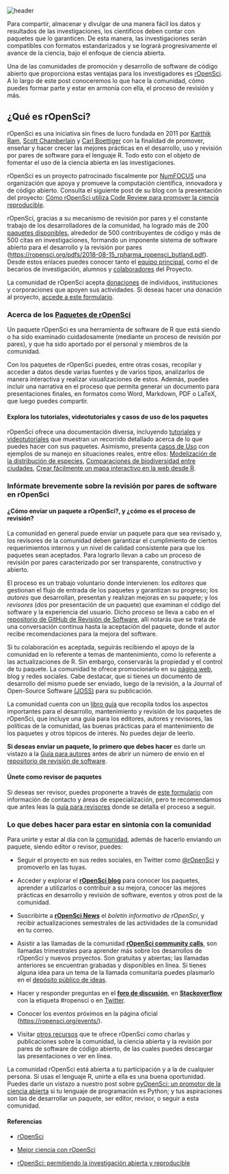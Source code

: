 <!--
.. title: Te contamos sobre la comunidad rOpenSci
.. slug: te-contamos-sobre-la-comunidad-ropensci
.. date: 2020-08-18
.. author: Yurely Camacho
.. tags: r, community, open science
.. category: open science
.. link: 
.. description: 
.. type: text
-->

<!-- Te contamos sobre la comunidad rOpenSci -->
<!-- **Por Yurely Camacho** -->

![header](../../../images/blog/te-contamos-sobre-la-comunidad-ropensci/header.png)

Para compartir, almacenar y divulgar de una manera fácil los datos y
resultados de las investigaciones, los científicos deben contar con
paquetes que lo garanticen. De esta manera, las investigaciones serán
compatibles con formatos estandarizados y se logrará progresivamente el
avance de la ciencia, bajo el enfoque de ciencia abierta.

<!-- TEASER_END -->

Una de las comunidades de promoción y desarrollo de software de código
abierto que proporciona estas ventajas para los investigadores es
[rOpenSci](https://ropensci.org/). A lo largo de este post conoceremos
lo que hace la comunidad, cómo puedes formar parte y estar en armonía
con ella, el proceso de revisión y más.

## ¿Qué es rOpenSci?

rOpenSci es una iniciativa sin fines de lucro fundada en 2011 por
[Karthik Ram](https://karthik.io/), [Scott
Chamberlain](https://ropensci.org/author/scott-chamberlain/) y [Carl
Boettiger](https://www.carlboettiger.info/) con la finalidad de
promover, enseñar y hacer crecer las mejores prácticas en el desarrollo,
uso y revisión por pares de software para el lenguaje R. Todo esto con
el objeto de fomentar el uso de la ciencia abierta en las
investigaciones.

rOpenSci es un proyecto patrocinado fiscalmente por
[NumFOCUS](https://numfocus.org) una organización que apoya y promueve la
computación científica, innovadora y de código abierto. Consulta el siguiente
post de su blog con la presentación del proyecto: [Cómo rOpenSci utiliza Code
Review para promover la ciencia
reproducible](https://numfocus.org/blog/how-ropensci-uses-code-review-to-promote-reproducible-science).

rOpenSci, gracias a su mecanismo de revisión por pares y el constante
trabajo de los desarrolladores de la comunidad, ha logrado más de 200
[paquetes disponibles](https://ropensci.org/packages/), alrededor de 500
contribuyentes de código y más de 500 citas en investigaciones, formando
un imponente sistema de software abierto para el desarrollo y la revisión por pares
(https://ropensci.org/pdfs/2018-08-15_rpharma_ropensci_butland.pdf).
Desde estos enlaces puedes conocer tanto el [equipo principal](https://ropensci.org/about/#team), como el de becarios
de investigación, alumnos y
[colaboradores](https://ropensci.org/about/#collaborators) del Proyecto.

La comunidad de rOpenSci acepta [donaciones](https://ropensci.org/donate/) de
individuos, instituciones y corporaciones que apoyen sus actividades. Si
deseas hacer una donación al proyecto, [accede a este
formulario](https://numfocus.salsalabs.org/donate-to-ropensci/index.html).

### Acerca de los [Paquetes de rOpenSci](https://ropensci.org/packages/)

Un paquete rOpenSci es una herramienta de software de R que está siendo
o ha sido examinado cuidadosamente (mediante un proceso de revisión por
pares), y que ha sido aportado por el personal y miembros de la comunidad.

Con los paquetes de rOpenSci puedes, entre otras cosas, recopilar y acceder a
datos desde varias fuentes y de varios tipos, analizarlos de manera interactiva
y realizar visualizaciones de estos. Además, puedes incluir una narrativa en el proceso que
permita generar un documento para presentaciones finales, en formatos como Word,
Markdown, PDF o LaTeX, que luego puedes compartir.

#### Explora los tutoriales, videotutoriales y casos de uso de los paquetes

rOpenSci ofrece una documentación diversa, incluyendo
[tutoriales](https://ropensci.org/tutorials/) y
[videotutoriales](https://vimeo.com/ropensci) que muestran un recorrido
detallado acerca de lo que puedes hacer con sus paquetes. Asimismo, presenta
[casos de Uso](https://ropensci.org/usecases/) con ejemplos de su manejo en
situaciones reales, entre ellos: [Modelización de la distribución de
especies](https://ropensci.org/usecases/rgbif_nichemodel/), [Comparaciones de
biodiversidad entre ciudades](https://ropensci.org/usecases/rgbif_biodivcomp/),
[Crear fácilmente un mapa interactivo en la web desde
R](https://ropensci.org/usecases/spocc_gistmap/).

### Infórmate brevemente sobre la revisión por pares de software en rOpenSci

#### ¿Cómo enviar un paquete a rOpenSci?, y ¿cómo es el proceso de revisión?

La comunidad en general puede enviar un paquete para que sea revisado y,
los revisores de la comunidad deben garantizar el cumplimiento de
ciertos requerimientos internos y un nivel de calidad consistente para
que los paquetes sean aceptados. Para lograrlo llevan a cabo un proceso
de revisión por pares caracterizado por ser transparente, constructivo y
abierto.

El proceso es un trabajo voluntario donde intervienen: los *editores*
que gestionan el flujo de entrada de los paquetes y garantizan su
progreso; los *autores* que desarrollan, presentan y realizan mejoras en
su paquete; y los *revisores* (dos por presentación de un paquete) que
examinan el código del software y la experiencia del usuario. Dicho
proceso se lleva a cabo en el [repositorio de GitHub de Revisión de
Software](https://github.com/ropensci/software-review/), allí notarás
que se trata de una conversación continua hasta la aceptación del
paquete, donde el autor recibe recomendaciones para la mejora del
software.

Si tu colaboración es aceptada, seguirás recibiendo el apoyo de la comunidad
en lo referente a temas de mantenimiento, como lo referente a las
actualizaciones de R. Sin embargo, conservarás la propiedad y el control
de tu paquete. La comunidad te ofrece promocionarlo en su [página
web](https://ropensci.org/), blog y redes sociales. Cabe destacar, que
si tienes un documento de desarrollo del mismo puede ser enviado, luego
de la revisión, a la Journal of Open-Source Software
[(JOSS)](https://joss.theoj.org/) para su publicación.

La comunidad cuenta con un [libro guía](https://devguide.ropensci.org/)
que recopila todos los aspectos importantes para el desarrollo,
mantenimiento y revisión de los paquetes de rOpenSci, que incluye una
guía para los editores, autores y revisores, las políticas de la
comunidad, las buenas prácticas para el mantenimiento de los paquetes y
otros tópicos de interés. No puedes dejar de leerlo.

**Si deseas enviar un paquete, lo primero que debes hacer** es darle un
vistazo a la [Guía para
autores](https://devguide.ropensci.org/guide-for-authors.html) antes de
abrir un número de envío en el [repositorio de revisión de
software](https://github.com/ropensci/software-review/).

#### Únete como revisor de paquetes

Si deseas ser revisor, puedes proponerte a través de [este
formulario](https://ropensci.org/onboarding/) con información de
contacto y áreas de especialización, pero te recomendamos que antes leas la [guía para
revisores](https://devguide.ropensci.org/reviewerguide.html) donde se
detalla el proceso a seguir.

### Lo que debes hacer para estar en sintonía con la comunidad

Para unirte y estar al día con la
[comunidad](https://ropensci.org/community/), además de hacerlo enviando
un paquete, siendo editor o revisor, puedes:

- Seguir el proyecto en sus redes sociales, en Twitter como
  [@rOpenSci](https://twitter.com/ropensci) y promoverlo en
  las tuyas.

- Acceder y explorar el [**rOpenSci blog**](https://ropensci.org/blog/)
  para conocer los paquetes, aprender a utilizarlos o contribuir a su
  mejora, conocer las mejores prácticas en desarrollo y revisión de
  software, eventos y otros post de la comunidad.

- Suscribirte a [**rOpenSci News**](https://news.ropensci.org/) el
  *boletín informativo de rOpenSci*, y recibir actualizaciones semestrales
  de las actividades de la comunidad en tu correo.

- Asistir a las llamadas de la comunidad [**rOpenSci community
  calls**](https://ropensci.org/commcalls/), son llamadas trimestrales
  para aprender más sobre los desarrollos de rOpenSci y nuevos
  proyectos. Son gratuitas y abiertas; las llamadas anteriores se
  encuentran grabadas y disponibles en línea. Si tienes alguna idea para
  un tema de la llamada comunitaria puedes plasmarlo en el [depósito
  público de ideas](https://github.com/ropensci-org/community-calls).

- Hacer y responder preguntas en el [**foro de
  discusión**](https://discuss.ropensci.org/), en
  [**Stackoverflow**](https://stackoverflow.com/questions/tagged/ropensci) con la etiqueta #ropensci
  o en [Twitter](https://twitter.com/ropensci).

- Conocer los eventos próximos en la página oficial
  (https://ropensci.org/events/).

- Visitar [otros recursos](https://ropensci.org/resources/) que te
  ofrece rOpenSci como charlas y publicaciones sobre la comunidad, la
  ciencia abierta y la revisión por pares de software de código abierto,
  de las cuales puedes descargar las presentaciones o ver en línea.

La comunidad rOpenSci está abierta a tu participación y a la de
cualquier persona. Si usas el lenguaje R, unirte a ella es una buena
oportunidad. Puedes darle un vistazo a nuestro post sobre [pyOpenSci: un
promotor de la ciencia abierta](https://opensciencelabs.org/blog/0043-PyOpenSci/pyopensci-un-promotor-de-la-ciencia-abierta/) si tu
lenguaje de programación es Python; y tus aspiraciones son las de
desarrollar un paquete, ser editor, revisor, o seguir a esta comunidad.

#### Referencias

- [rOpenSci](https://ropensci.org)

- [Mejor ciencia con rOpenSci](https://maelle.github.io/latinr/slides.html#1)

- [rOpenSci: permitiendo la investigación abierta y reproducible](https://ropensci.org/pdfs/2018-08-15_rpharma_ropensci_butland.pdf)
